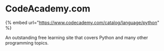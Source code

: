 # CodeAcademy.com

{% embed url="https://www.codecademy.com/catalog/language/python" %}

An outstanding free learning site that covers Python and many other programming topics. &#x20;
